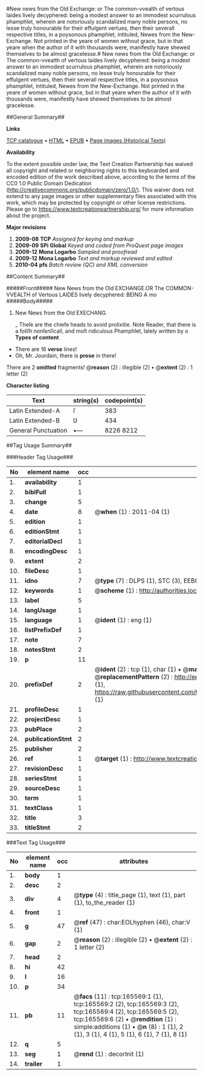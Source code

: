 #New news from the Old Exchange: or The common-vvealth of vertous laides lively decyphered: being a modest answer to an immodest scurrulous phamphlet, wherein are notoriously scandalized many noble persons, no lesse truly honourable for their effulgent vertues, then their severall respective titles, in a poysonous phamphlet, intituled, Newes from the New-Exchange. Not printed in the yeare of women without grace, but in that yeare when the author of it with thousands were, manifestly have shewed themselves to be almost gracelesse.#
New news from the Old Exchange: or The common-vvealth of vertous laides lively decyphered: being a modest answer to an immodest scurrulous phamphlet, wherein are notoriously scandalized many noble persons, no lesse truly honourable for their effulgent vertues, then their severall respective titles, in a poysonous phamphlet, intituled, Newes from the New-Exchange. Not printed in the yeare of women without grace, but in that yeare when the author of it with thousands were, manifestly have shewed themselves to be almost gracelesse.

##General Summary##

**Links**

[TCP catalogue](http://www.ota.ox.ac.uk/tcp/)  • 
[HTML](http://tei.it.ox.ac.uk/tcp/Texts-HTML/free/A89/A89998.html)  • 
[EPUB](http://tei.it.ox.ac.uk/tcp/Texts-EPUB/free/A89/A89998.epub) • 
[Page images (Historical Texts)](https://historicaltexts.jisc.ac.uk/eebo-99866019e)

**Availability**

To the extent possible under law, the Text Creation Partnership has waived all copyright and related or neighboring rights to this keyboarded and encoded edition of the work described above, according to the terms of the CC0 1.0 Public Domain Dedication (http://creativecommons.org/publicdomain/zero/1.0/). This waiver does not extend to any page images or other supplementary files associated with this work, which may be protected by copyright or other license restrictions. Please go to https://www.textcreationpartnership.org/ for more information about the project.

**Major revisions**

1. __2009-08__ __TCP__ *Assigned for keying and markup*
1. __2009-09__ __SPi Global__ *Keyed and coded from ProQuest page images*
1. __2009-12__ __Mona Logarbo__ *Sampled and proofread*
1. __2009-12__ __Mona Logarbo__ *Text and markup reviewed and edited*
1. __2010-04__ __pfs__ *Batch review (QC) and XML conversion*

##Content Summary##

#####Front#####
New News from the Old EXCHANGE.OR The COMMON-VVEALTH of Vertous LAIDES lively decyphered: BEING A mo
#####Body#####

1. New News from the Old EXECHANG.

    _ Theſe are the chiefe heads to avoid prolixitie.
Note Reader, that there is a foliſh nonſenſicall, and moſt ridiculous Phamphlet, lately written by o
**Types of content**

  * There are 16 **verse** lines!
  * Oh, Mr. Jourdain, there is **prose** in there!

There are 2 **omitted** fragments! 
 @__reason__ (2) : illegible (2)  •  @__extent__ (2) : 1 letter (2)

**Character listing**


|Text|string(s)|codepoint(s)|
|---|---|---|
|Latin Extended-A|ſ|383|
|Latin Extended-B|Ʋ|434|
|General Punctuation|•—|8226 8212|

##Tag Usage Summary##

###Header Tag Usage###

|No|element name|occ|attributes|
|---|---|---|---|
|1.|__availability__|1||
|2.|__biblFull__|1||
|3.|__change__|5||
|4.|__date__|8| @__when__ (1) : 2011-04 (1)|
|5.|__edition__|1||
|6.|__editionStmt__|1||
|7.|__editorialDecl__|1||
|8.|__encodingDesc__|1||
|9.|__extent__|2||
|10.|__fileDesc__|1||
|11.|__idno__|7| @__type__ (7) : DLPS (1), STC (3), EEBO-CITATION (1), PROQUEST (1), VID (1)|
|12.|__keywords__|1| @__scheme__ (1) : http://authorities.loc.gov/ (1)|
|13.|__label__|5||
|14.|__langUsage__|1||
|15.|__language__|1| @__ident__ (1) : eng (1)|
|16.|__listPrefixDef__|1||
|17.|__note__|7||
|18.|__notesStmt__|2||
|19.|__p__|11||
|20.|__prefixDef__|2| @__ident__ (2) : tcp (1), char (1)  •  @__matchPattern__ (2) : ([0-9\-]+):([0-9IVX]+) (1), (.+) (1)  •  @__replacementPattern__ (2) : http://eebo.chadwyck.com/downloadtiff?vid=$1&page=$2 (1), https://raw.githubusercontent.com/textcreationpartnership/Texts/master/tcpchars.xml#$1 (1)|
|21.|__profileDesc__|1||
|22.|__projectDesc__|1||
|23.|__pubPlace__|2||
|24.|__publicationStmt__|2||
|25.|__publisher__|2||
|26.|__ref__|1| @__target__ (1) : http://www.textcreationpartnership.org/docs/. (1)|
|27.|__revisionDesc__|1||
|28.|__seriesStmt__|1||
|29.|__sourceDesc__|1||
|30.|__term__|1||
|31.|__textClass__|1||
|32.|__title__|3||
|33.|__titleStmt__|2||


###Text Tag Usage###

|No|element name|occ|attributes|
|---|---|---|---|
|1.|__body__|1||
|2.|__desc__|2||
|3.|__div__|4| @__type__ (4) : title_page (1), text (1), part (1), to_the_reader (1)|
|4.|__front__|1||
|5.|__g__|47| @__ref__ (47) : char:EOLhyphen (46), char:V (1)|
|6.|__gap__|2| @__reason__ (2) : illegible (2)  •  @__extent__ (2) : 1 letter (2)|
|7.|__head__|2||
|8.|__hi__|42||
|9.|__l__|16||
|10.|__p__|34||
|11.|__pb__|11| @__facs__ (11) : tcp:165569:1 (1), tcp:165569:2 (2), tcp:165569:3 (2), tcp:165569:4 (2), tcp:165569:5 (2), tcp:165569:6 (2)  •  @__rendition__ (1) : simple:additions (1)  •  @__n__ (8) : 1 (1), 2 (1), 3 (1), 4 (1), 5 (1), 6 (1), 7 (1), 8 (1)|
|12.|__q__|5||
|13.|__seg__|1| @__rend__ (1) : decorInit (1)|
|14.|__trailer__|1||
